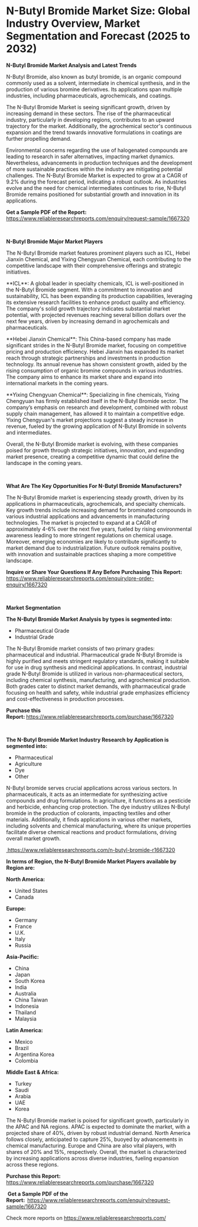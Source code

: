 <p><h1>N-Butyl Bromide Market Size: Global Industry Overview, Market Segmentation and Forecast (2025 to 2032)</h1></p><p><strong>N-Butyl Bromide Market Analysis and Latest Trends</strong></p>
<p><p>N-Butyl Bromide, also known as butyl bromide, is an organic compound commonly used as a solvent, intermediate in chemical synthesis, and in the production of various bromine derivatives. Its applications span multiple industries, including pharmaceuticals, agrochemicals, and coatings. </p><p>The N-Butyl Bromide Market is seeing significant growth, driven by increasing demand in these sectors. The rise of the pharmaceutical industry, particularly in developing regions, contributes to an upward trajectory for the market. Additionally, the agrochemical sector's continuous expansion and the trend towards innovative formulations in coatings are further propelling demand. </p><p>Environmental concerns regarding the use of halogenated compounds are leading to research in safer alternatives, impacting market dynamics. Nevertheless, advancements in production techniques and the development of more sustainable practices within the industry are mitigating potential challenges. The N-Butyl Bromide Market is expected to grow at a CAGR of 9.2% during the forecast period, indicating a robust outlook. As industries evolve and the need for chemical intermediates continues to rise, N-Butyl Bromide remains positioned for substantial growth and innovation in its applications.</p></p>
<p><strong>Get a Sample PDF of the Report:&nbsp;</strong> <a href="https://www.reliableresearchreports.com/enquiry/request-sample/1667320?utm_campaign=2141&utm_medium=2&utm_source=Github&utm_content=ia&utm_term=02022025&utm_id=n-butyl-bromide">https://www.reliableresearchreports.com/enquiry/request-sample/1667320</a></p>
<p>&nbsp;</p>
<p><strong>N-Butyl Bromide Major Market Players</strong></p>
<p><p>The N-Butyl Bromide market features prominent players such as ICL, Hebei Jianxin Chemical, and Yixing Chengyuan Chemical, each contributing to the competitive landscape with their comprehensive offerings and strategic initiatives.</p><p>**ICL**: A global leader in specialty chemicals, ICL is well-positioned in the N-Butyl Bromide segment. With a commitment to innovation and sustainability, ICL has been expanding its production capabilities, leveraging its extensive research facilities to enhance product quality and efficiency. The company's solid growth trajectory indicates substantial market potential, with projected revenues reaching several billion dollars over the next few years, driven by increasing demand in agrochemicals and pharmaceuticals.</p><p>**Hebei Jianxin Chemical**: This China-based company has made significant strides in the N-Butyl Bromide market, focusing on competitive pricing and production efficiency. Hebei Jianxin has expanded its market reach through strategic partnerships and investments in production technology. Its annual revenue has shown consistent growth, aided by the rising consumption of organic bromine compounds in various industries. The company aims to enhance its market share and expand into international markets in the coming years.</p><p>**Yixing Chengyuan Chemical**: Specializing in fine chemicals, Yixing Chengyuan has firmly established itself in the N-Butyl Bromide sector. The company’s emphasis on research and development, combined with robust supply chain management, has allowed it to maintain a competitive edge. Yixing Chengyuan's market projections suggest a steady increase in revenue, fueled by the growing application of N-Butyl Bromide in solvents and intermediates.</p><p>Overall, the N-Butyl Bromide market is evolving, with these companies poised for growth through strategic initiatives, innovation, and expanding market presence, creating a competitive dynamic that could define the landscape in the coming years.</p></p>
<p>&nbsp;</p>
<p><strong>What Are The Key Opportunities For N-Butyl Bromide Manufacturers?</strong></p>
<p><p>The N-Butyl Bromide market is experiencing steady growth, driven by its applications in pharmaceuticals, agrochemicals, and specialty chemicals. Key growth trends include increasing demand for brominated compounds in various industrial applications and advancements in manufacturing technologies. The market is projected to expand at a CAGR of approximately 4-6% over the next five years, fueled by rising environmental awareness leading to more stringent regulations on chemical usage. Moreover, emerging economies are likely to contribute significantly to market demand due to industrialization. Future outlook remains positive, with innovation and sustainable practices shaping a more competitive landscape.</p></p>
<p><strong>Inquire or Share Your Questions If Any Before Purchasing This Report:</strong> <a href="https://www.reliableresearchreports.com/enquiry/pre-order-enquiry/1667320?utm_campaign=2141&utm_medium=2&utm_source=Github&utm_content=ia&utm_term=02022025&utm_id=n-butyl-bromide">https://www.reliableresearchreports.com/enquiry/pre-order-enquiry/1667320</a></p>
<p>&nbsp;</p>
<p><strong>Market Segmentation</strong></p>
<p><strong>The N-Butyl Bromide Market Analysis by types is segmented into:</strong></p>
<p><ul><li>Pharmaceutical Grade</li><li>Industrial Grade</li></ul></p>
<p><p>The N-Butyl Bromide market consists of two primary grades: pharmaceutical and industrial. Pharmaceutical grade N-Butyl Bromide is highly purified and meets stringent regulatory standards, making it suitable for use in drug synthesis and medicinal applications. In contrast, industrial grade N-Butyl Bromide is utilized in various non-pharmaceutical sectors, including chemical synthesis, manufacturing, and agrochemical production. Both grades cater to distinct market demands, with pharmaceutical grade focusing on health and safety, while industrial grade emphasizes efficiency and cost-effectiveness in production processes.</p></p>
<p><strong>Purchase this Report:&nbsp;</strong><a href="https://www.reliableresearchreports.com/purchase/1667320?utm_campaign=2141&utm_medium=2&utm_source=Github&utm_content=ia&utm_term=02022025&utm_id=n-butyl-bromide">https://www.reliableresearchreports.com/purchase/1667320</a></p>
<p>&nbsp;</p>
<p><strong>The N-Butyl Bromide Market Industry Research by Application is segmented into:</strong></p>
<p><ul><li>Pharmaceutical</li><li>Agriculture</li><li>Dye</li><li>Other</li></ul></p>
<p><p>N-Butyl bromide serves crucial applications across various sectors. In pharmaceuticals, it acts as an intermediate for synthesizing active compounds and drug formulations. In agriculture, it functions as a pesticide and herbicide, enhancing crop protection. The dye industry utilizes N-Butyl bromide in the production of colorants, impacting textiles and other materials. Additionally, it finds applications in various other markets, including solvents and chemical manufacturing, where its unique properties facilitate diverse chemical reactions and product formulations, driving overall market growth.</p></p>
<p><a href="https://www.reliableresearchreports.com/n-butyl-bromide-r1667320?utm_campaign=2141&utm_medium=2&utm_source=Github&utm_content=ia&utm_term=02022025&utm_id=n-butyl-bromide">&nbsp;https://www.reliableresearchreports.com/n-butyl-bromide-r1667320</a></p>
<p><strong>In terms of Region, the N-Butyl Bromide Market Players available by Region are:</strong></p>
<p>
    <p> <strong> North America: </strong>
        <ul>
            <li>United States</li>
            <li>Canada</li>
        </ul>
        </p> 
    <p> <strong> Europe: </strong>
        <ul>
            <li>Germany</li>
            <li>France</li>
            <li>U.K.</li>
            <li>Italy</li>
            <li>Russia</li>
        </ul>
        </p> 
    <p> <strong> Asia-Pacific: </strong>
        <ul>
            <li>China</li>
            <li>Japan</li>
            <li>South Korea</li>
            <li>India</li>
            <li>Australia</li>
            <li>China Taiwan</li>
            <li>Indonesia</li>
            <li>Thailand</li>
            <li>Malaysia</li>
        </ul>
        </p> 
    <p> <strong> Latin America: </strong>
        <ul>
            <li>Mexico</li>
            <li>Brazil</li>
            <li>Argentina Korea</li>
            <li>Colombia</li>
        </ul>
        </p> 
    <p> <strong> Middle East & Africa: </strong>
        <ul>
            <li>Turkey</li>
            <li>Saudi</li>
            <li>Arabia</li>
            <li>UAE</li>
            <li>Korea</li>
        </ul>
    </p>
    </p>
<p><p>The N-Butyl Bromide market is poised for significant growth, particularly in the APAC and NA regions. APAC is expected to dominate the market, with a projected share of 40%, driven by robust industrial demand. North America follows closely, anticipated to capture 25%, buoyed by advancements in chemical manufacturing. Europe and China are also vital players, with shares of 20% and 15%, respectively. Overall, the market is characterized by increasing applications across diverse industries, fueling expansion across these regions.</p></p>
<p><strong>Purchase this Report: </strong><a href="https://www.reliableresearchreports.com/purchase/1667320?utm_campaign=2141&utm_medium=2&utm_source=Github&utm_content=ia&utm_term=02022025&utm_id=n-butyl-bromide">https://www.reliableresearchreports.com/purchase/1667320</a></p>
<p>&nbsp;<strong>Get a Sample PDF of the Report:&nbsp;&nbsp;</strong><a href="https://www.reliableresearchreports.com/enquiry/request-sample/1667320?utm_campaign=2141&utm_medium=2&utm_source=Github&utm_content=ia&utm_term=02022025&utm_id=n-butyl-bromide">https://www.reliableresearchreports.com/enquiry/request-sample/1667320</a></p>
<p><strong></strong></p>
<p>Check more reports on <a href="https://www.reliableresearchreports.com/?utm_campaign=2141&utm_medium=2&utm_source=Github&utm_content=ia&utm_term=02022025&utm_id=n-butyl-bromide">https://www.reliableresearchreports.com/</a></p>